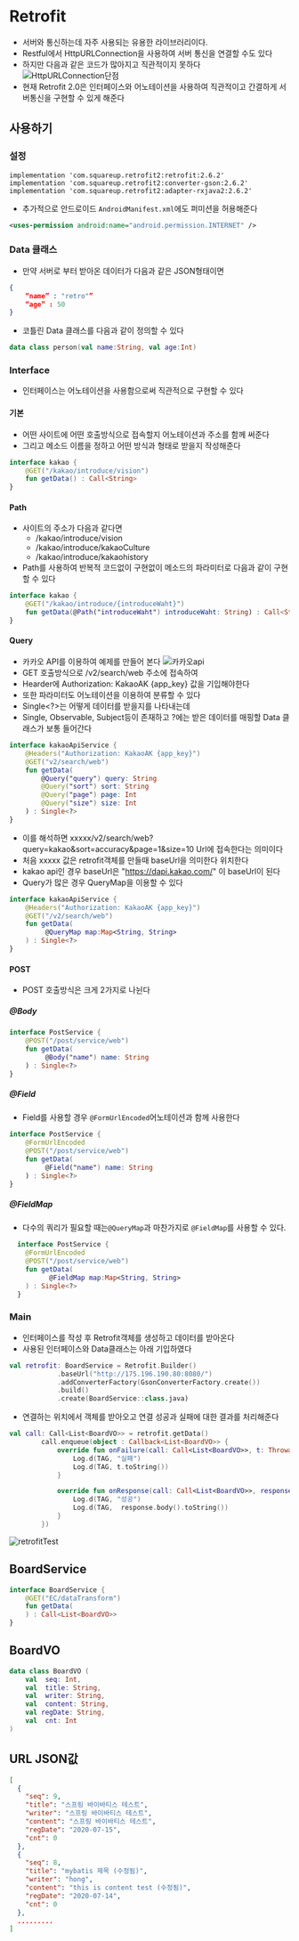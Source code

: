 # Retrofit
- 서버와  통신하는데 자주 사용되는 유용한 라이브러리이다.
- Restful에서 HttpURLConnection을 사용하여 서버 통신을 연결할 수도 있다
- 하지만 다음과 같은 코드가 많아지고 직관적이지 못하다
![HttpURLConnection단점](image/HttpURLConnection단점.JPG)
- 현재 Retrofit 2.0은 인터페이스와 어노테이션을 사용하여 직관적이고 간결하게 서버통신을 구현할 수 있게 해준다

## 사용하기
### 설정
```
implementation 'com.squareup.retrofit2:retrofit:2.6.2'
implementation 'com.squareup.retrofit2:converter-gson:2.6.2'
implementation 'com.squareup.retrofit2:adapter-rxjava2:2.6.2'
```
- 추가적으로 안드로이드 `AndroidManifest.xml`에도 퍼미션을 허용해준다
```xml
<uses-permission android:name="android.permission.INTERNET" />
```
### Data 클래스
- 만약 서버로 부터 받아온 데이터가 다음과 같은 JSON형태이면

```json
{
	“name” : "retro"”
	“age” : 50
}
```
- 코틀린 Data 클래스를 다음과 같이 정의할 수 있다
```kotlin
data class person(val name:String, val age:Int)
```
### Interface
- 인터페이스는 어노테이션을 사용함으로써 직관적으로 구현할 수 있다

#### 기본
- 어떤 사이트에 어떤 호출방식으로 접속할지 어노테이션과 주소를 함께 써준다
- 그리고 메소드 이름을 정하고 어떤 방식과 형태로 받을지 작성해준다
```kotlin
interface kakao {
    @GET("/kakao/introduce/vision")
    fun getData() : Call<String>
}
```
#### Path
- 사이트의 주소가 다음과 같다면
	- /kakao/introduce/vision
	- /kakao/introduce/kakaoCulture
	- /kakao/introduce/kakaohistory
- Path를 사용하여 반복적 코드없이 구현없이 메소드의 파라미터로 다음과 같이 구현할 수 있다
```kotlin
interface kakao {
    @GET("/kakao/introduce/{introduceWaht}")
    fun getData(@Path("introduceWaht") introduceWaht: String) : Call<String>
}
```

#### Query
- 카카오 API를 이용하여 예제를 만들어 본다
![카카오api](image/카카오api.JPG)
- GET 호출방식으로 /v2/search/web 주소에 접속하여
- Hearder에 Authorization: KakaoAK {app_key} 값을 기입해야한다
- 또한 파라미터도 어노테이션을 이용하여 분류할 수 있다
- Single<?>는 어떻게 데이터를 받을지를 나타내는데
- Single, Observable, Subject등이 존재하고 ?에는 받은 데이터를 매핑할 Data 클래스가 보통 들어간다
```kotlin
interface kakaoApiService {
	@Headers("Authorization: KakaoAK {app_key}")
    @GET("v2/search/web")
    fun getData(
        @Query("query") query: String
        @Query("sort") sort: String
        @Query("page") page: Int
		@Query("size") size: Int
    ) : Single<?>
}
```

- 이를 해석하면 xxxxx/v2/search/web?query=kakao&sort=accuracy&page=1&size=10 Url에 접속한다는 의미이다
- 처음 xxxxx 값은 retrofit객체를 만들때 baseUrl을 의미한다 위치한다
- kakao api인 경우 baseUrl은 "https://dapi.kakao.com/" 이 baseUrl이 된다
- Query가 많은 경우 QueryMap을 이용할 수 있다 

```kotlin
interface kakaoApiService {
	@Headers("Authorization: KakaoAK {app_key}")
    @GET("/v2/search/web")
    fun getData(
         @QueryMap map:Map<String, String> 
    ) : Single<?>
}
```

#### POST
- POST 호출방식은 크게 2가지로 나뉜다

##### @Body
```kotlin
interface PostService {
    @POST("/post/service/web")
    fun getData(
         @Body("name") name: String
    ) : Single<?>
}
```
##### @Field

- Field를 사용할 경우 `@FormUrlEncoded`어노테이션과 함께 사용한다

```kotlin
interface PostService {
    @FormUrlEncoded
    @POST("/post/service/web")
    fun getData(
         @Field("name") name: String
    ) : Single<?>
}
```
##### @FieldMap
- 다수의 쿼리가 필요할 때는`@QueryMap`과 마찬가지로 `@FieldMap`를 사용할 수 있다.

```kotlin
  interface PostService {
    @FormUrlEncoded
    @POST("/post/service/web")
    fun getData(
          @FieldMap map:Map<String, String> 
    ) : Single<?>
  }
```
### Main
- 인터페이스를 작성 후 Retrofit객체를 생성하고 데이터를 받아온다
- 사용된 인터페이스와 Data클래스는 아래 기입하였다
```kotlin
val retrofit: BoardService = Retrofit.Builder()
            .baseUrl("http://175.196.190.80:8080/")
            .addConverterFactory(GsonConverterFactory.create())
            .build()
            .create(BoardService::class.java)
```

- 연결하는 위치에서 객체를 받아오고 연결 성공과 실패에 대한 결과를 처리해준다
```kotlin
val call: Call<List<BoardVO>> = retrofit.getData()
        call.enqueue(object : Callback<List<BoardVO>> {
            override fun onFailure(call: Call<List<BoardVO>>, t: Throwable) {
                Log.d(TAG, "실패")
                Log.d(TAG, t.toString())
            }

            override fun onResponse(call: Call<List<BoardVO>>, response: Response<List<BoardVO>>) {
                Log.d(TAG, "성공")
                Log.d(TAG,  response.body().toString())
            }
        })
```
![retrofitTest](image/retrofit1.JPG)
## BoardService
```kotlin
interface BoardService {
    @GET("EC/dataTransform")
    fun getData(
    ) : Call<List<BoardVO>>
}
```
## BoardVO
```kotlin
data class BoardVO (
    val  seq: Int,
    val  title: String,
    val  writer: String,
    val  content: String,
    val regDate: String,
    val  cnt: Int
)
```
## URL JSON값
```JSON
[
  {
    "seq": 9,
    "title": "스프링 바이바티스 테스트",
    "writer": "스프링 바이바티스 테스트",
    "content": "스프링 바이바티스 테스트",
    "regDate": "2020-07-15",
    "cnt": 0
  },
  {
    "seq": 8,
    "title": "mybatis 제목 (수정됨)",
    "writer": "hong",
    "content": "this is content test (수정됨)",
    "regDate": "2020-07-14",
    "cnt": 0
  },
  .........
]
```


